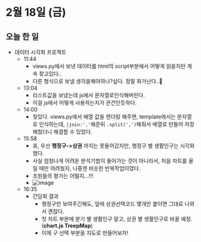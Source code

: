 # 2월 18일 (금)

## 오늘 한 일

* 데이터 시각화 프로젝트
  * 11:44
    * views.py에서 보낸 데이터를 html의 script부분에서 어떻게 읽을지만 계속 찾고있다..
    * 다른 형식으로 보낼 생각을해야하나?싶다. 정말 화가난다..🤬
  * 13:04
    * 리스트값을 보냈는데 js에서 문자열로인식해버린다.
    * 이걸 js에서 어떻게 사용하는지가 관건인듯하다.
  * 14:00
    * 찾았다. views.py에서 배열 값을 렌더링 해주면, template에서는 문자열로 인식하는데, `|join:','`해준뒤 `.split(',')`해줘서 배열로 만들어 저장해줬더니 해결할 수 있었다.
  * 15:58
    * 휴, 우선 **행정구->상권** 까지는 못들어갔지만, 행정구 별 생활인구는 시각화했다.
    * 사실 엄청나게 어려운 분석기법이 들어가는 것이 아니라서, 처음 차트를 올릴 때만 어려웠지, 나중엔 비슷한 반복작업이였다.
    * 조원들의 평가는 어떨지...!!!
    * ![image](https://user-images.githubusercontent.com/75322297/154633695-7d014ad1-6f64-4d47-ad2c-2de1bbb40eda.png)
  * 16:35
    * 간담회 결과
      * 행정구만 보여주긴해도, 앞에 상권선택코드 몇개만 붙이면 그대로 나와서 괜찮다.
      * 첫 차트 부분에 분기 별 생활인구 말고, 상권 별 생활인구로 바꿀 예정.(**chart.js TreepMap**)
      * 이제 구 선택 부분을 지도로 만들어보자!



